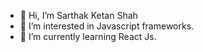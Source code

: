 - 👋 Hi, I’m Sarthak Ketan Shah
- 👀 I’m interested in Javascript frameworks.
- 🌱 I’m currently learning React Js.


<!---
sarthak20shah/sarthak20shah is a ✨ special ✨ repository because its `README.md` (this file) appears on your GitHub profile.
You can click the Preview link to take a look at your changes.
--->
